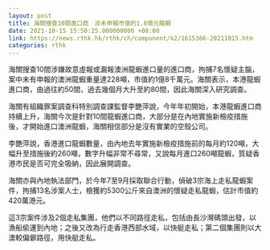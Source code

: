 ```yaml
---
layout: post
title: 海關搜查10間進口商　涉未申報市值約1.8億元龍蝦
date: 2021-10-15 15:50:25.000000000 +08:00
link: https://news.rthk.hk/rthk/ch/component/k2/1615366-20211015.htm
categories: rthk
---
```


海關搜查10間涉嫌故意虛報或漏報澳洲龍蝦進口量的進口商，拘捕7名懷疑主腦，案中未有申報的澳洲龍蝦重量達228噸，市值約1億8千萬元。海關表示，本港龍蝦進口商，由過往約50間，過去幾個月大升至約80間，因此海關深入研究調查。

海關有組織罪案調查科特別調查課監督李艷萍說，今年年初開始，本港龍蝦進口商持續上升，海關今次是針對10間龍蝦進口商，大部分是在內地實施新檢疫措施後，才開始進口澳洲龍蝦，海關相信部分是沒有實業的空殼公司。

李艷萍說，香港進口龍蝦數量，由內地去年實施新檢疫措施前的每月約120噸，大幅升至措施後約260噸，數字升幅非常不尋常，又說每月進口260噸龍蝦，質疑香港市民是否可完全吸納，因此展開調查。

海關亦與內地執法部門，於今年7至9月採取聯合行動，偵破3宗海上走私龍蝦案件，拘捕13名涉案人士，檢獲約5300公斤來自澳洲的懷疑走私龍蝦，估計市值約420萬港元。

這3宗案件涉及2個走私集團，他們以不同路徑走私，包括由長沙灣碼頭出發，以漁船偷運到內地；之後又改為行走香港西部水域，以快艇走私；第二個集團則以大澳較偏僻路徑，用快艇走私。
